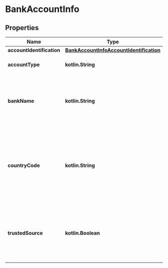 
# BankAccountInfo

## Properties
Name | Type | Description | Notes
------------ | ------------- | ------------- | -------------
**accountIdentification** | [**BankAccountInfoAccountIdentification**](BankAccountInfoAccountIdentification.md) |  |  [optional]
**accountType** | **kotlin.String** | The type of bank account. |  [optional]
**bankName** | **kotlin.String** | The name of the banking institution where the bank account is held. |  [optional]
**countryCode** | **kotlin.String** | The two-character [ISO 3166-1 alpha-2](https://en.wikipedia.org/wiki/ISO_3166-1_alpha-2) country code where the bank account is registered. For example, **NL**. |  [optional]
**trustedSource** | **kotlin.Boolean** | Identifies if the bank account was created through [instant bank verification](https://docs.adyen.com/release-notes/platforms-and-financial-products#releaseNote&#x3D;2023-05-08-hosted-onboarding). |  [optional] [readonly]



